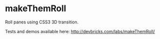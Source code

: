 makeThemRoll
==========

Roll panes using CSS3 3D transition.

Tests and demos available here: http://devbricks.com/labs/makeThemRoll/
